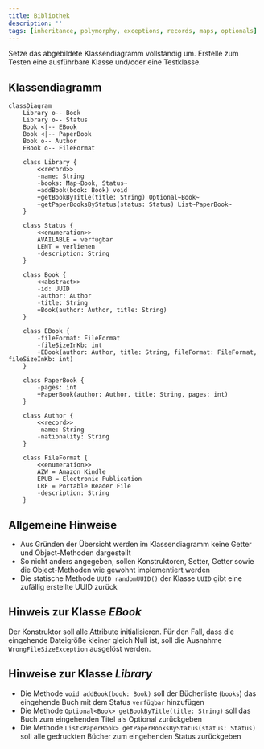 ```yaml
---
title: Bibliothek
description: ''
tags: [inheritance, polymorphy, exceptions, records, maps, optionals]
---
```


Setze das abgebildete Klassendiagramm vollständig um. Erstelle zum Testen eine
ausführbare Klasse und/oder eine Testklasse.

## Klassendiagramm

```mermaid
classDiagram
    Library o-- Book
    Library o-- Status
    Book <|-- EBook
    Book <|-- PaperBook
    Book o-- Author
    EBook o-- FileFormat

    class Library {
        <<record>>
        -name: String
        -books: Map~Book, Status~
        +addBook(book: Book) void
        +getBookByTitle(title: String) Optional~Book~
        +getPaperBooksByStatus(status: Status) List~PaperBook~
    }

    class Status {
        <<enumeration>>
        AVAILABLE = verfügbar
        LENT = verliehen
        -description: String
    }

    class Book {
        <<abstract>>
        -id: UUID
        -author: Author
        -title: String
        +Book(author: Author, title: String)
    }

    class EBook {
        -fileFormat: FileFormat
        -fileSizeInKb: int
        +EBook(author: Author, title: String, fileFormat: FileFormat, fileSizeInKb: int)
    }

    class PaperBook {
        -pages: int
        +PaperBook(author: Author, title: String, pages: int)
    }

    class Author {
        <<record>>
        -name: String
        -nationality: String
    }

    class FileFormat {
        <<enumeration>>
        AZW = Amazon Kindle
        EPUB = Electronic Publication
        LRF = Portable Reader File
        -description: String
    }
```

## Allgemeine Hinweise

- Aus Gründen der Übersicht werden im Klassendiagramm keine Getter und
  Object-Methoden dargestellt
- So nicht anders angegeben, sollen Konstruktoren, Setter, Getter sowie die
  Object-Methoden wie gewohnt implementiert werden
- Die statische Methode `UUID randomUUID()` der Klasse `UUID` gibt eine zufällig
  erstellte UUID zurück

## Hinweis zur Klasse _EBook_

Der Konstruktor soll alle Attribute initialisieren. Für den Fall, dass die
eingehende Dateigröße kleiner gleich Null ist, soll die Ausnahme
`WrongFileSizeException` ausgelöst werden.

## Hinweise zur Klasse _Library_

- Die Methode `void addBook(book: Book)` soll der Bücherliste (`books`) das
  eingehende Buch mit dem Status `verfügbar` hinzufügen
- Die Methode `Optional<Book> getBookByTitle(title: String)` soll das Buch zum
  eingehenden Titel als Optional zurückgeben
- Die Methode `List<PaperBook> getPaperBooksByStatus(status: Status)` soll alle
  gedruckten Bücher zum eingehenden Status zurückgeben

